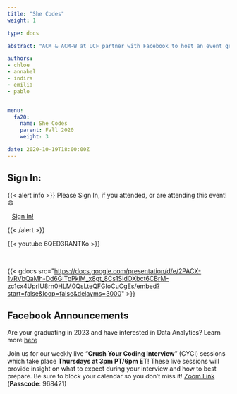 ```yaml
---
title: "She Codes"
weight: 1

type: docs

abstract: "ACM & ACM-W at UCF partner with Facebook to host an event geared towards supporting women in the tech field."

authors:
- chloe
- annabel
- indira
- emilia
- pablo


menu:
  fa20:
    name: She Codes
    parent: Fall 2020
    weight: 3

date: 2020-10-19T18:00:00Z
---
```

## Sign In:

{{< alert info >}}
Please Sign In, if you attended, or are attending this event! :smile:

<a class="btn btn-light btn-lg" href="https://ucfacmw.org/sign-in" role="button">
<i class="fas fa-file-alt" style="padding-right: 10px;"></i>  Sign In!</a>

{{< /alert >}}
<br>

{{< youtube 6QED3RANTKo >}}

<br>

{{< gdocs src="https://docs.google.com/presentation/d/e/2PACX-1vRVbQaMh-Dd6GITpPklM_x8gt_8Cs1SIdOXbct6CBrM-zc1cx4UprIU8rn0HLM0QsLteQFGIoCuCgEs/embed?start=false&loop=false&delayms=3000" >}}

## Facebook Announcements
Are your graduating in 2023 and have interested in Data Analytics? Learn more [here](https://www.facebook.com/careers/fbuanalytics)

Join us for our weekly live “**Crush Your Coding Interview**” (CYCI) sessions which take place **Thursdays at 3pm PT/6pm ET**! These live sessions will provide insight on what to expect during your interview and how to best prepare. Be sure to block your calendar so you don’t miss it! [Zoom Link](​​https://fb.zoom.us/j/92469055641) ​​(**Passcode**: 968421)